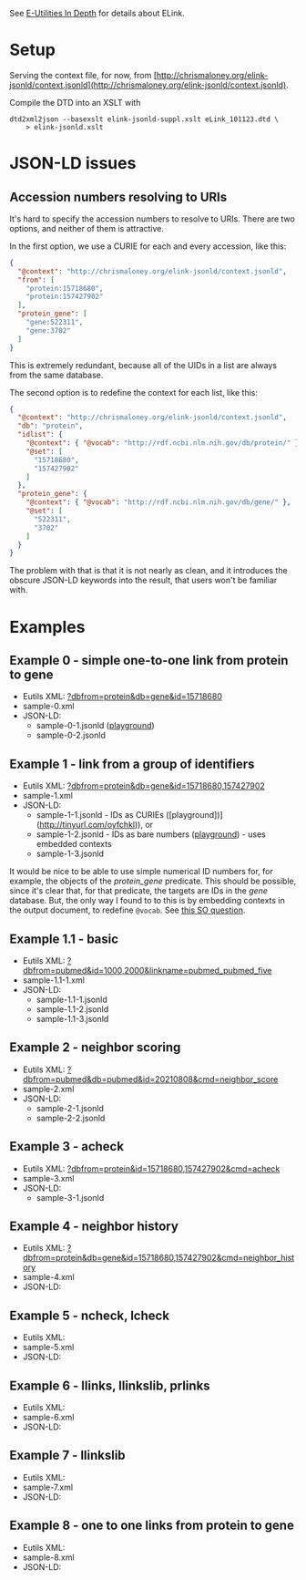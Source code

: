 See [E-Utilities In Depth](http://www.ncbi.nlm.nih.gov/books/NBK25499/) for details
about ELink.

# Setup

Serving the context file, for now, from 
[http://chrismaloney.org/elink-jsonld/context.jsonld](http://chrismaloney.org/elink-jsonld/context.jsonld).

Compile the DTD into an XSLT with

    dtd2xml2json --basexslt elink-jsonld-suppl.xslt eLink_101123.dtd \
        > elink-jsonld.xslt

# JSON-LD issues

## Accession numbers resolving to URIs

It's hard to specify the accession numbers to resolve to URIs. There are two
options, and neither of them is attractive. 

In the first option, we use a CURIE for each and every accession, like this:

```json
{
  "@context": "http://chrismaloney.org/elink-jsonld/context.jsonld",
  "from": [
    "protein:15718680",
    "protein:157427902"
  ],
  "protein_gene": [
    "gene:522311",
    "gene:3702"
  ]
}
```

This is extremely redundant, because all of the UIDs in a list are always from the same
database.

The second option is to redefine the context for each list, like this:

```json
{
  "@context": "http://chrismaloney.org/elink-jsonld/context.jsonld",
  "db": "protein",
  "idlist": {
    "@context": { "@vocab": "http://rdf.ncbi.nlm.nih.gov/db/protein/" },
    "@set": [
      "15718680",
      "157427902"
    ]
  },
  "protein_gene": {
    "@context": { "@vocab": "http://rdf.ncbi.nlm.nih.gov/db/gene/" },
    "@set": [
      "522311",
      "3702"
    ]
  }
}
```

The problem with that is that it is not nearly as clean, and it introduces the obscure
JSON-LD keywords into the result, that users won't be familiar with.

# Examples

## Example 0 - simple one-to-one link from protein to gene

* Eutils XML: [?dbfrom=protein&db=gene&id=15718680](http://eutils.ncbi.nlm.nih.gov/entrez/eutils/elink.fcgi?dbfrom=protein&db=gene&id=15718680)
* sample-0.xml
* JSON-LD:
    * sample-0-1.jsonld ([playground](http://tinyurl.com/pfz5n5j))
    * sample-0-2.jsonld


## Example 1 - link from a group of identifiers

* Eutils XML: [?dbfrom=protein&db=gene&id=15718680,157427902](http://eutils.ncbi.nlm.nih.gov/entrez/eutils/elink.fcgi?dbfrom=protein&db=gene&id=15718680,157427902)
* sample-1.xml
* JSON-LD:
    * sample-1-1.jsonld - IDs as CURIEs ([playground])](http://tinyurl.com/oyfchkl)), or
    * sample-1-2.jsonld - IDs as bare numbers ([playground](http://tinyurl.com/o8mx5zy)) - uses embedded contexts
    * sample-1-3.jsonld


It would be nice to be able to use simple numerical ID numbers for, for example, the
objects of the *protein_gene* predicate. This should be possible, since it's clear
that, for that predicate, the targets are IDs in the *gene* database.
But, the only way I found to to this is by embedding contexts in the output document,
to redefine `@vocab`. See [this SO 
question](http://stackoverflow.com/questions/29905670/how-to-cleanly-specify-predicate-specific-uri-scopes-in-json-ld).

## Example 1.1 - basic

* Eutils XML: [?dbfrom=pubmed&id=1000,2000&linkname=pubmed_pubmed_five](http://eutils.ncbi.nlm.nih.gov/entrez/eutils/elink.fcgi?dbfrom=pubmed&id=1000,2000&linkname=pubmed_pubmed_five)
* sample-1.1-1.xml
* JSON-LD:
    * sample-1.1-1.jsonld
    * sample-1.1-2.jsonld
    * sample-1.1-3.jsonld


## Example 2 - neighbor scoring

* Eutils XML: [?dbfrom=pubmed&db=pubmed&id=20210808&cmd=neighbor_score](http://eutils.ncbi.nlm.nih.gov/entrez/eutils/elink.fcgi?dbfrom=pubmed&db=pubmed&id=20210808&cmd=neighbor_score)
* sample-2.xml
* JSON-LD:
    * sample-2-1.jsonld
    * sample-2-2.jsonld



## Example 3 - acheck

* Eutils XML: [?dbfrom=protein&id=15718680,157427902&cmd=acheck](http://eutils.ncbi.nlm.nih.gov/entrez/eutils/elink.fcgi?dbfrom=protein&id=15718680,157427902&cmd=acheck)
* sample-3.xml
* JSON-LD:
    * sample-3-1.jsonld

## Example 4 - neighbor history

* Eutils XML: [?dbfrom=protein&db=gene&id=15718680,157427902&cmd=neighbor_history](http://eutils.ncbi.nlm.nih.gov/entrez/eutils/elink.fcgi?dbfrom=protein&db=gene&id=15718680,157427902&cmd=neighbor_history)
* sample-4.xml
* JSON-LD:

## Example 5 - ncheck, lcheck

* Eutils XML: [](http://eutils.ncbi.nlm.nih.gov/entrez/eutils/elink.fcgi)
* sample-5.xml
* JSON-LD:

## Example 6 - llinks, llinkslib, prlinks

* Eutils XML: [](http://eutils.ncbi.nlm.nih.gov/entrez/eutils/elink.fcgi)
* sample-6.xml
* JSON-LD:

## Example 7 - llinkslib

* Eutils XML: [](http://eutils.ncbi.nlm.nih.gov/entrez/eutils/elink.fcgi)
* sample-7.xml
* JSON-LD:

## Example 8 - one to one links from protein to gene

* Eutils XML: [](http://eutils.ncbi.nlm.nih.gov/entrez/eutils/elink.fcgi)
* sample-8.xml
* JSON-LD:







